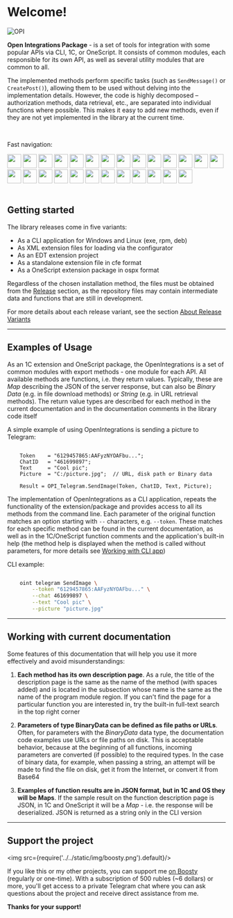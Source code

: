 ﻿---
id: Start
sidebar_class_name: NachaloRaboty
---

# Welcome!

![OPI](../../static/img/logo_long.webp)

**Open Integrations Package** - is a set of tools for integration with some popular APIs via CLI, 1C, or OneScript. It consists of common modules, each responsible for its own API, as well as several utility modules that are common to all. 

The implemented methods perform specific tasks (such as `SendMessage()` or `CreatePost()`), allowing them to be used without delving into the implementation details. However, the code is highly decomposed – authorization methods, data retrieval, etc., are separated into individual functions where possible. This makes it easy to add new methods, even if they are not yet implemented in the library at the current time.

<br/>

Fast navigation:
 <div>
 <a href="/docs/Instructions/Telegram/"><img src={require('../../static/img/APIs/Telegram.png').default} width="32" class="wp_logo"/></a>
 <a href="/docs/Instructions/Bitrix24/"><img src={require('../../static/img/APIs/Bitrix24.png').default} width="32" class="wp_logo"/></a>
 <a href="/docs/Instructions/CDEK/"><img src={require('../../static/img/APIs/CDEK.png').default} width="32" class="wp_logo"/></a>
 <a href="/docs/Instructions/VK/"><img src={require('../../static/img/APIs/VK.png').default} width="32" class="wp_logo"/></a>
 <a href="/docs/Instructions/VKTeams/"><img src={require('../../static/img/APIs/VKTeams.png').default} width="32" class="wp_logo"/></a>
 <a href="/docs/Instructions/Viber/"><img src={require('../../static/img/APIs/Viber.png').default} width="32" class="wp_logo"/></a>
 <a href="/docs/Instructions/Ozon/"><img src={require('../../static/img/APIs/Ozon.png').default} width="32" class="wp_logo"/></a>
 <a href="/docs/Instructions/GreenAPI/"><img src={require('../../static/img/APIs/GreenAPI.png').default} width="32" class="wp_logo"/></a>
 <a href="/docs/Instructions/S3/"><img src={require('../../static/img/APIs/S3.png').default} width="32" class="wp_logo"/></a>
 <a href="/docs/Instructions/PostgreSQL/"><img src={require('../../static/img/APIs/PostgreSQL.png').default} width="32" class="wp_logo"/></a>
 <a href="/docs/Instructions/SQLite/"><img src={require('../../static/img/APIs/SQLite.png').default} width="32" class="wp_logo"/></a>
 <a href="/docs/Instructions/MySQL/"><img src={require('../../static/img/APIs/MySQL.png').default} width="32" class="wp_logo"/></a>
 <a href="/docs/Instructions/Twitter/"><img src={require('../../static/img/APIs/Twitter.png').default} width="32" class="wp_logo"/></a>
 <a href="/docs/Instructions/Notion/"><img src={require('../../static/img/APIs/Notion.png').default} width="32" class="wp_logo"/></a>
 <a href="/docs/Instructions/YandexDisk/"><img src={require('../../static/img/APIs/YandexDisk.png').default} width="32" class="wp_logo"/></a>
 <a href="/docs/Instructions/GoogleCalendar/"><img src={require('../../static/img/APIs/GoogleCalendar.png').default} width="32" class="wp_logo"/></a>
 <a href="/docs/Instructions/GoogleDrive/"><img src={require('../../static/img/APIs/GoogleDrive.png').default} width="32" class="wp_logo"/></a>
 <a href="/docs/Instructions/GoogleSheets/"><img src={require('../../static/img/APIs/GoogleSheets.png').default} width="32" class="wp_logo"/></a>
 <a href="/docs/Instructions/Ollama/"><img src={require('../../static/img/APIs/Ollama.png').default} width="32" class="wp_logo"/></a>
 <a href="/docs/Instructions/Slack/"><img src={require('../../static/img/APIs/Slack.png').default} width="32" class="wp_logo"/></a>
 <a href="/docs/Instructions/Airtable/"><img src={require('../../static/img/APIs/Airtable.png').default} width="32" class="wp_logo"/></a>
 <a href="/docs/Instructions/Dropbox/"><img src={require('../../static/img/APIs/Dropbox.png').default} width="32" class="wp_logo"/></a>
 <a href="/docs/Instructions/Neocities/"><img src={require('../../static/img/APIs/Neocities.png').default} width="32" class="wp_logo"/></a>
 <a href="/docs/Instructions/TCP/"><img src={require('../../static/img/APIs/TCP.png').default} width="32" class="wp_logo"/></a>
 <a href="/docs/Instructions/HTTP/"><img src={require('../../static/img/APIs/HTTP.png').default} width="32" class="wp_logo"/></a>
 <a href="/docs/Instructions/RCON/"><img src={require('../../static/img/APIs/RCON.png').default} width="32" class="wp_logo"/></a>

</div> 

<br/>

## Getting started

The library releases come in five variants: 

- As a CLI application for Windows and Linux (exe, rpm, deb)
- As XML extension files for loading via the configurator
- As an EDT extension project
- As a standalone extension file in cfe format
- As a OneScript extension package in ospx format

Regardless of the chosen installation method, the files must be obtained from the [Release](https://github.com/Bayselonarrend/OpenIntegrations/releases) section, as the repository files may contain intermediate data and functions that are still in development. 

For more details about each release variant, see the section [About Release Variants](/docs/Start/Release-variants)

<hr/>

## Examples of Usage

As an 1C extension and OneScript package, the OpenIntegrations is a set of common modules with export methods - one module for each API. All available methods are functions, i.e. they return values. Typically, these are *Map* describing the JSON of the server response, but can also be *Binary Data* (e.g. in file download methods) or *String* (e.g. in URL retrieval methods). The return value types are described for each method in the current documentation and in the documentation comments in the library code itself

A simple example of using OpenIntegrations is sending a picture to Telegram:

```bsl

    Token    = "6129457865:AAFyzNYOAFbu...";
    ChatID   = "461699897";
    Text     = "Cool pic";
    Picture  = "C:/picture.jpg";  // URL, disk path or Binary data

    Result = OPI_Telegram.SendImage(Token, ChatID, Text, Picture);

```

The implementation of OpenIntegrations as a CLI application, repeats the functionality of the extension/package and provides access to all its methods from the command line. Each parameter of the original function matches an option starting with `--` characters, e.g. `--token`. These matches for each specific method can be found in the current documentation, as well as in the 1C/OneScript function comments and the application's built-in help (the method help is displayed when the method is called without parameters, for more details see [Working with CLI app](/docs/Start/CLI_version))

CLI example:

```bash

    oint telegram SendImage \
        --token "6129457865:AAFyzNYOAFbu..." \
        --chat 461699897 \
        --text "Cool pic" \
        --picture "picture.jpg"

```

<hr/>

## Working with current documentation

Some features of this documentation that will help you use it more effectively and avoid misunderstandings:

1. **Each method has its own description page**. As a rule, the title of the description page is the same as the name of the method (with spaces added) and is located in the subsection whose name is the same as the name of the program module region. If you can't find the page for a particular function you are interested in, try the built-in full-text search in the top right corner

2. **Parameters of type BinaryData can be defined as file paths or URLs**. Often, for parameters with the *BinaryData* data type, the documentation code examples use URLs or file paths on disk. This is acceptable behavior, because at the beginning of all functions, incoming parameters are converted (if possible) to the required types. In the case of binary data, for example, when passing a string, an attempt will be made to find the file on disk, get it from the Internet, or convert it from Base64

3. **Examples of function results are in JSON format, but in 1C and OS they will be Maps**. If the sample result on the function description page is JSON, in 1C and OneScript it will be a *Map* - i.e. the response will be deserialized. JSON is returned as a string only in the CLI version

<hr/>

## Support the project

<img src={require('../../static/img/boosty.png').default}/>

If you like this or my other projects, you can support me [on Boosty](https://boosty.to/bayselonarrend) (regularly or one-time). With a subscription of 500 rubles (~6 dollars) or more, you'll get access to a private Telegram chat where you can ask questions about the project and receive direct assistance from me.

**Thanks for your support!**